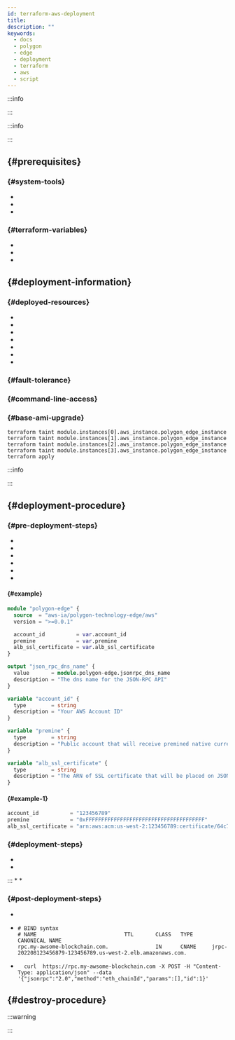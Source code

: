 ```yaml
---
id: terraform-aws-deployment
title:
description: ""
keywords:
  - docs
  - polygon
  - edge
  - deployment
  - terraform
  - aws
  - script
---
```

:::info



:::

:::info

:::



##  {#prerequisites}

###  {#system-tools}
*
*
*

###  {#terraform-variables}


*
*
*

##  {#deployment-information}
###  {#deployed-resources}


*
*
*
*
*
*
*

###  {#fault-tolerance}





###  {#command-line-access}



###  {#base-ami-upgrade}






```shell
terraform taint module.instances[0].aws_instance.polygon_edge_instance
terraform taint module.instances[1].aws_instance.polygon_edge_instance
terraform taint module.instances[2].aws_instance.polygon_edge_instance
terraform taint module.instances[3].aws_instance.polygon_edge_instance
terraform apply
```

:::info

:::

##  {#deployment-procedure}

###  {#pre-deployment-steps}
*
*
*
*
*
*

####  {#example}
```terraform
module "polygon-edge" {
  source  = "aws-ia/polygon-technology-edge/aws"
  version = ">=0.0.1"

  account_id          = var.account_id
  premine             = var.premine
  alb_ssl_certificate = var.alb_ssl_certificate
}

output "json_rpc_dns_name" {
  value       = module.polygon-edge.jsonrpc_dns_name
  description = "The dns name for the JSON-RPC API"
}

variable "account_id" {
  type        = string
  description = "Your AWS Account ID"
}

variable "premine" {
  type        = string
  description = "Public account that will receive premined native currency"
}

variable "alb_ssl_certificate" {
  type        = string
  description = "The ARN of SSL certificate that will be placed on JSON-RPC ALB"
}
```

####  {#example-1}
```terraform
account_id          = "123456789"
premine             = "0xFFFFFFFFFFFFFFFFFFFFFFFFFFFFFFFFFFFFFF"
alb_ssl_certificate = "arn:aws:acm:us-west-2:123456789:certificate/64c7f117-61f5-435e-878b-83186676a8af"
```

###  {#deployment-steps}
*
*



:::
*
*

###  {#post-deployment-steps}
*
*
  ```shell
  # BIND syntax
  # NAME                            TTL       CLASS   TYPE      CANONICAL NAME
  rpc.my-awsome-blockchain.com.               IN      CNAME     jrpc-202208123456879-123456789.us-west-2.elb.amazonaws.com.
  ```
*
  ```shell
    curl  https://rpc.my-awsome-blockchain.com -X POST -H "Content-Type: application/json" --data '{"jsonrpc":"2.0","method":"eth_chainId","params":[],"id":1}'
  ```

##  {#destroy-procedure}
:::warning

:::



